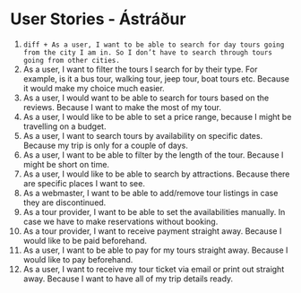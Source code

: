 # User Stories - Ástráður

1. ```diff + As a user, I want to be able to search for day tours going from the city I am in. So I don’t have to search through tours going from other cities.```
2. As a user, I want to filter the tours I search for by their type. For example, is it a bus tour, walking tour, jeep tour, boat tours etc. Because it would make my choice much easier.
3. As a user, I would want to be able to search for tours based on the reviews. Because I want to make the most of my tour.
4. As a user, I would like to be able to set a price range, because I might be travelling on a budget.
5. As a user, I want to search tours by availability on specific dates. Because my trip is only for a couple of days.
6. As a user, I want to be able to filter by the length of the tour. Because I might be short on time.
7. As a user, I would like to be able to search by attractions. Because there are specific places I want to see.
8. As a webmaster, I want to be able to add/remove tour listings in case they are discontinued.
9. As a tour provider, I want to be able to set the availabilities manually. In case we have to make reservations without booking.
10. As a tour provider, I want to receive payment straight away. Because I would like to be paid beforehand.
11. As a user, I want to be able to pay for my tours straight away. Because I would like to pay beforehand.
12. As a user, I want to receive my tour ticket via email or print out straight away. Because I want to have all of my trip details ready.
